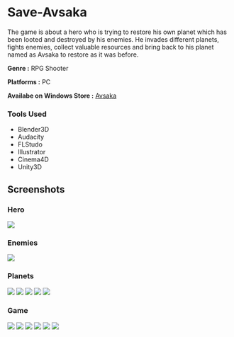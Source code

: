 # Save-Avsaka


The game is about a hero who is trying to restore his own planet which has been looted and destroyed by his enemies.
He invades different planets, fights enemies, collect valuable resources and bring back to his planet named as Avsaka to restore as it was before.



__Genre :__ RPG Shooter

__Platforms :__ PC

__Availabe on Windows Store :__ [Avsaka](https://www.microsoft.com/store/apps/9PH3SRPHGC22)

### Tools Used

* Blender3D
* Audacity
* FLStudo
* Illustrator
* Cinema4D
* Unity3D

## Screenshots

### Hero
![](Assets/Screenshots/hero.jpg)

### Enemies
![](Assets/Screenshots/enemies.jpg)

### Planets
![](Assets/Screenshots/p1.png)
![](Assets/Screenshots/p2.png)
![](Assets/Screenshots/p3.png)
![](Assets/Screenshots/p4.png)
![](Assets/Screenshots/p5.png)

### Game
![](Assets/Screenshots/g1.png)
![](Assets/Screenshots/g2.png)
![](Assets/Screenshots/g3.png)
![](Assets/Screenshots/g4.png)
![](Assets/Screenshots/g5.png)
![](Assets/Screenshots/avsaka.png)

